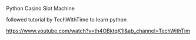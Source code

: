 Python Casino Slot Machine

followed tutorial by TechWithTime to learn python

https://www.youtube.com/watch?v=th4OBktqK1I&ab_channel=TechWithTim